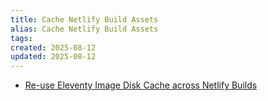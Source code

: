 ```yaml
---
title: Cache Netlify Build Assets
alias: Cache Netlify Build Assets
tags:
created: 2025-08-12
updated: 2025-08-12
---
```


- [Re-use Eleventy Image Disk Cache across Netlify Builds](https://github.com/11ty/demo-eleventy-img-netlify-cache)